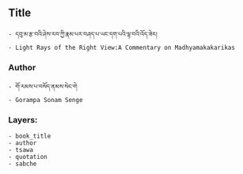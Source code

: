 ## Title
	- དབུ་མ་རྩ་བའི་ཤེས་རབ་ཀྱི་རྣམ་པར་བཤད་པ་ཡང་དག་པའི་ལྟ་བའི་འོད་ཟེར།
	- Light Rays of the Right View:A Commentary on Madhyamakakarikas

### Author
	- གོ་རམས་པ་བསོད་ནམས་སེང་གེ
	- Gorampa Sonam Senge

### Layers:
	- book_title
	- author
	- tsawa
	- quotation
	- sabche
